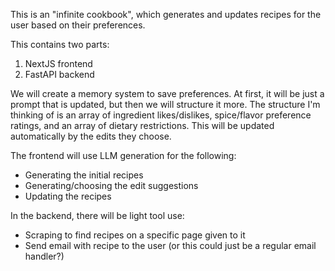This is an "infinite cookbook", which generates and updates recipes for the user based on their preferences.

This contains two parts:
1. NextJS frontend
2. FastAPI backend

We will create a memory system to save preferences.  At first, it will be just a prompt that is updated, but then we will structure it more.  The structure I'm thinking of is an array of ingredient likes/dislikes, spice/flavor preference ratings, and an array of dietary restrictions.  This will be updated automatically by the edits they choose.

The frontend will use LLM generation for the following:
* Generating the initial recipes
* Generating/choosing the edit suggestions
* Updating the recipes

In the backend, there will be light tool use:
* Scraping to find recipes on a specific page given to it
* Send email with recipe to the user (or this could just be a regular email handler?)
